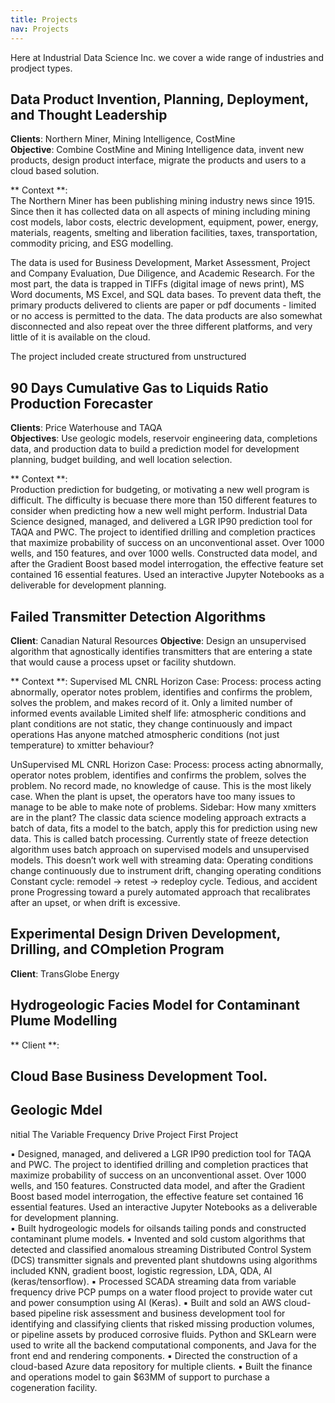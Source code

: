 ```yaml
---
title: Projects
nav: Projects
---
```


Here at Industrial Data Science Inc. we cover a wide range of industries and prodject types.



## Data Product Invention, Planning, Deployment, and Thought Leadership
**Clients**: Northern Miner, Mining Intelligence, CostMine  
**Objective**: Combine CostMine and Mining Intelligence data, invent new products, design product interface, migrate the 
products and users to a cloud based solution.  

** Context **:  
The Northern Miner has been publishing mining industry news since 1915. Since then it has collected data on all aspects of mining
including mining cost models, labor costs, electric development, equipment, power, energy, materials, reagents, smelting and 
liberation facilities, taxes, transportation, commodity pricing, and ESG modelling.  

The data is used for Business Development, Market Assessment, Project and Company Evaluation, Due Diligence, and Academic Research.
For the most part, the data is trapped in TIFFs (digital image of news print), MS Word documents, MS Excel, and SQL data bases. 
To prevent data theft, the primary products delivered to clients are paper or pdf documents - limited or no access is permitted to 
the data. The data products are also somewhat disconnected and also repeat over the three different platforms, and very little of it is 
available on the cloud.

The project included create structured from unstructured


## 90 Days Cumulative Gas to Liquids Ratio Production Forecaster 
**Clients**: Price Waterhouse and TAQA  
**Objectives**: Use geologic models, reservoir engineering data, completions data, and production data to build a prediction model for development planning, budget building, and well location selection.  

** Context **:  
Production prediction for budgeting, or motivating a new well program is difficult. The difficulty is becuase there more than 150 different features to consider when predicting how a new well might perform. Industrial Data Science designed, managed, and delivered a LGR IP90 prediction tool for TAQA and PWC. The project to identified drilling and completion practices that maximize probability of success on an unconventional asset. Over 1000 wells, and 150 features, and over 1000 wells. Constructed data model, and after the Gradient Boost based model interrogation, the effective feature set contained 16 essential features. Used an interactive Jupyter Notebooks as a deliverable for development planning.  


## Failed Transmitter Detection Algorithms
**Client**: Canadian Natural Resources
**Objective**: Design an unsupervised algorithm that agnostically identifies transmitters that are entering a state that would cause a process upset or facility shutdown. 

** Context **:
Supervised ML CNRL Horizon Case: 
Process: process acting abnormally, operator notes problem, identifies and confirms the problem, solves the problem, and makes record of it.
Only a limited number of informed events available
Limited shelf life: atmospheric conditions and plant conditions are not static, they change continuously and impact operations
Has anyone matched atmospheric conditions (not just temperature) to xmitter behaviour?

UnSupervised ML CNRL Horizon Case: 
Process: process acting abnormally, operator notes problem, identifies and confirms the problem, solves the problem. No record made, no knowledge of cause.
This is the most likely case. When the plant is upset, the operators have too many issues to manage to be able to make note of problems. 
Sidebar: How many xmitters are in the plant?
The classic data science modeling approach extracts a batch of data, fits a model to the batch, apply this  for prediction using new data. This is called batch processing. 
Currently state of freeze detection algorithm uses batch approach on supervised models and unsupervised models.
This doesn’t work well with streaming data:
Operating conditions change continuously due to instrument drift, changing operating conditions
Constant cycle: remodel -> retest -> redeploy cycle. 
Tedious, and accident prone
Progressing toward a purely automated approach that recalibrates after an upset, or when drift is excessive. 


## Experimental Design Driven Development, Drilling, and COmpletion Program 
**Client**: TransGlobe Energy

## Hydrogeologic Facies Model for Contaminant Plume Modelling
** Client **:

## Cloud Base Business Development Tool. 

## Geologic Mdel

nitial The Variable Frequency Drive Project
First Project

▪	Designed, managed, and delivered a LGR IP90 prediction tool for TAQA and PWC. The project to identified drilling and completion practices that maximize probability of success on an unconventional asset. Over 1000 wells, and 150 features. Constructed data model, and after the Gradient Boost based model interrogation, the effective feature set contained 16 essential features. Used an interactive Jupyter Notebooks as a deliverable for development planning.  
▪	Built hydrogeologic models for oilsands tailing ponds and constructed contaminant plume models. 
▪	Invented and sold custom algorithms that detected and classified anomalous streaming Distributed Control System (DCS) transmitter signals and prevented plant shutdowns using algorithms included KNN, gradient boost, logistic regression, LDA, QDA, AI (keras/tensorflow). 
▪	Processed SCADA streaming data from variable frequency drive PCP pumps on a water flood project to provide water cut and power consumption using AI (Keras). 
▪	Built and sold an AWS cloud-based pipeline risk assessment and business development tool for identifying and classifying clients that risked missing production volumes, or pipeline assets by produced corrosive fluids. Python and SKLearn were used to write all the backend computational components, and Java for the front end and rendering components. 
▪	Directed the construction of a cloud-based Azure data repository for multiple clients.
▪	Built the finance and operations model to gain $63MM of support to purchase a cogeneration facility.
